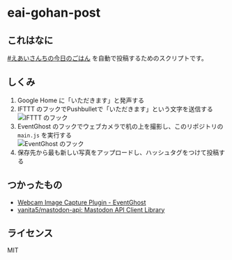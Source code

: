 # eai-gohan-post

## これはなに

[#えあいさんちの今日のごはん](https://stellaria.network/tags/%E3%81%88%E3%81%82%E3%81%84%E3%81%95%E3%82%93%E3%81%A1%E3%81%AE%E4%BB%8A%E6%97%A5%E3%81%AE%E3%81%94%E3%81%AF%E3%82%93) を自動で投稿するためのスクリプトです。

## しくみ

1. Google Home に「いただきます」と発声する
2. IFTTT のフックでPushbulletで「いただきます」という文字を送信する  
![IFTTT のフック](https://i.imgur.com/0MsxrEq.png)
3. EventGhost のフックでウェブカメラで机の上を撮影し、このリポジトリの `main.js` を実行する  
![EventGhost のフック](https://i.imgur.com/QYdqf0n.png)
4. 保存先から最も新しい写真をアップロードし、ハッシュタグをつけて投稿する

## つかったもの

- [Webcam Image Capture Plugin - EventGhost](http://www.eventghost.net/forum/viewtopic.php?t=5576)
- [vanita5/mastodon-api: Mastodon API Client Library](https://github.com/vanita5/mastodon-api)

## ライセンス

MIT
